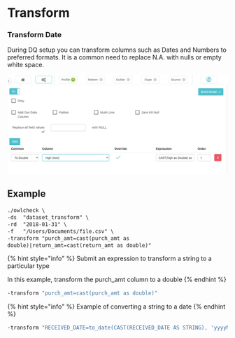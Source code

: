 # Transform

### Transform Date

During DQ setup you can transform columns such as Dates and Numbers to preferred formats.   It is a common need to replace N.A. with nulls or empty white space. &#x20;

![](<../../../.gitbook/assets/Screen Shot 2021-03-29 at 5.11.02 PM.png>)



## Example

```
./owlcheck \
-ds  "dataset_transform" \
-rd  "2018-01-31" \
-f   "/Users/Documents/file.csv" \
-transform "purch_amt=cast(purch_amt as double)|return_amt=cast(return_amt as double)" 
```

{% hint style="info" %}
Submit an expression to transform a string to a particular type

In this example, transform the purch\_amt column to a double
{% endhint %}

```bash
-transform "purch_amt=cast(purch_amt as double)"
```

{% hint style="info" %}
Example of converting a string to a date
{% endhint %}

```bash
-transform "RECEIVED_DATE=to_date(CAST(RECEIVED_DATE AS STRING), 'yyyyMMdd') as RECEIVED_DATE"
```
